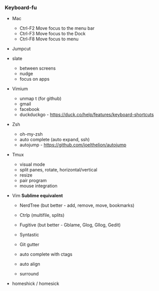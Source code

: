 ### Keyboard-fu

* Mac
  - Ctrl-F2	Move focus to the menu bar
  - Ctrl-F3	Move focus to the Dock
  - Ctrl-F8 Move focus to menu

* Jumpcut

* slate
  * between screens
  * nudge
  * focus on apps

* Vimium
  * unmap t (for github)
  * gmail 
  * facebook
  * duckduckgo - https://duck.co/help/features/keyboard-shortcuts

* Zsh
  * oh-my-zsh
  * auto complete (auto expand, ssh)
  * autojump - https://github.com/joelthelion/autojump
  
* Tmux
  * visual mode
  * split panes, rotate, horizontal/vertical
  * resize
  * pair program
  * mouse integration

* Vim
  __Sublime equivalent__
  * NerdTree (but better - add, remove, move, bookmarks)
  * Ctrlp (multifile, splits)
  * Fugitive (but better - Gblame, Glog, Gllog, Gedit)

  * Syntastic
  * Git gutter
  
  * auto complete with ctags
  * auto align
  * surround

* homeshick / homesick
